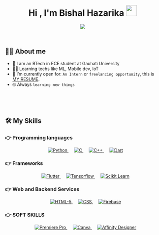 <!-- - 👋 Hi, I’m Bishal Hazarika
- 👀 I’m interested in Machine Learning, Automation, Robotics and Web Development
- 🌱 I’m currently learning Natural Language Processing using Tensorflow


<!---
Bishal1234-ui/Bishal1234-ui is a ✨ special ✨ repository because its `README.md` (this file) appears on your GitHub profile.
You can click the Preview link to take a look at your changes.
--->
 
 
 <h1 align="center">Hi , I'm Bishal Hazarika <img src="https://media.giphy.com/media/hvRJCLFzcasrR4ia7z/giphy.gif" width="35"></h1>
<p align="center">
  <a href="https://github.com/DenverCoder1/readme-typing-svg"><img src="https://readme-typing-svg.herokuapp.com?lines=Electronics+and+Computer+Science+Student;IoT+and+ML+Enthusiast;"></a>
</p>


<br>



## :sassy_man:  About me
- 🏫 I am an BTech in ECE student at Gauhati University
- :technologist: Learning techs like ML, Mobile dev, IoT
- :thinking: I’m currently open for: `An Intern` or `freelancing opportunity`, this is [MY RESUME](https://drive.google.com/file/d/1AmYlnRLKYZfHIY-GTIdNNMOCzY2enodc/view?usp=sharing).
- :nerd_face: Always `learning new things`

<br>

<br>
<br>






## 🛠️ My Skills

### 👉 Programming languages

<p align="center"> 
  &emsp; 
   <a href="https://www.python.org" target="_blank">
    <img alt="Python" src="https://img.shields.io/badge/Python%20-%2314354C.svg?style=for-the-badge&logo=python&logoColor=white">
  </a>
  &emsp;
  <a href="https://www.cprogramming.com/" target="_blank"> 
    <img alt="C" src="https://img.shields.io/badge/C%20-%232370ED.svg?style=for-the-badge&logo=c&logoColor=white">
  </a> 
  &emsp;
  <a href="https://www.w3schools.com/cpp/" target="_blank"> 
    <img alt="C++" src="https://img.shields.io/badge/C++%20-%2300599C.svg?style=for-the-badge&logo=c%2B%2B&logoColor=white">
  </a> 
  &emsp;
 <a href="https://dart.dev/tutorials" target="_blank"> 
    <img alt="Dart" src="https://img.shields.io/badge/dart-%230175C2.svg?style=for-the-badge&logo=dart&logoColor=white">
  </a>
  
</p>

### 👉 Frameworks
<p align="center">
 &emsp;
    <a href="https://flutter.dev" target="_blank">
    <img alt="Flutter" src="https://img.shields.io/badge/Flutter-%2302569B.svg?style=for-the-badge&logo=Flutter&logoColor=white">
  </a>
  &emsp;
  <a href="tensorflow.org" target="_blank">
    <img alt="Tensorflow" src="https://img.shields.io/badge/TensorFlow-%23FF6F00.svg?style=for-the-badge&logo=TensorFlow&logoColor=white">
  </a>
  &emsp;
 
  <a href="https://scikit-learn.orgtensorflow.org" target="_blank">
    <img alt="Scikit Learn" src="https://img.shields.io/badge/scikit--learn-%23F7931E.svg?style=for-the-badge&logo=scikit-learn&logoColor=white">
  </a>
 
</p>

### 👉 Web and Backend Services
<p align="center">
 &emsp;
    <a href="" target="_blank">
    <img alt="HTML-5" src="https://img.shields.io/badge/html5-%23E34F26.svg?style=for-the-badge&logo=html5&logoColor=white">
  </a>
  &emsp;
  <a href="" target="_blank">
    <img alt="CSS" src="https://img.shields.io/badge/css3-%231572B6.svg?style=for-the-badge&logo=css3&logoColor=white">
  </a>
  &emsp;
 
  <a href="" target="_blank">
    <img alt="Firebase" src="https://img.shields.io/badge/firebase-%23039BE5.svg?style=for-the-badge&logo=firebase">
  </a>
 
</p>

### 👉 SOFT SKILLS
<p align="center">
 &emsp;
    <a href="" target="_blank">
    <img alt="Premiere Pro" src="https://img.shields.io/badge/Adobe%20Premiere%20Pro-9999FF.svg?style=for-the-badge&logo=Adobe%20Premiere%20Pro&logoColor=white">
  </a>
  &emsp;
  <a href="" target="_blank">
    <img alt="Canva" src="https://img.shields.io/badge/Canva-%2300C4CC.svg?style=for-the-badge&logo=Canva&logoColor=white">
  </a>
  &emsp;
  <a href="" target="_blank">
    <img alt="Affinity Designer" src="https://img.shields.io/badge/affinity%20desginer-%231B72BE.svg?style=for-the-badge&logo=affinity-designer&logoColor=white">
  </a>
 
</p>

